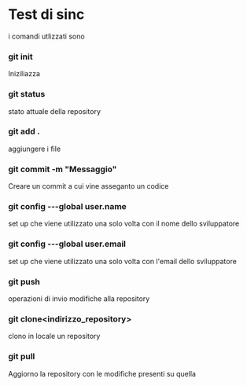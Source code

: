 # Test di sinc

i comandi utlizzati sono

### git init
Iniziliazza 

### git status 
stato attuale della repository

### git add .
aggiungere i file 

### git commit -m "Messaggio"
Creare un commit a cui vine asseganto un codice

### git config ---global user.name
set up che viene utilizzato una solo volta con il nome dello sviluppatore

### git config ---global user.email
set up che viene utilizzato una solo volta con l'email dello sviluppatore

### git push
operazioni di invio modifiche alla repository

### git clone<indirizzo_repository>
clono in locale un repository 

### git pull
Aggiorno la repository con le modifiche presenti su quella 